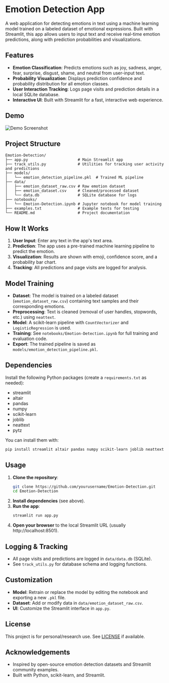 # Emotion Detection App

A web application for detecting emotions in text using a machine learning model trained on a labeled dataset of emotional expressions. Built with Streamlit, this app allows users to input text and receive real-time emotion predictions, along with prediction probabilities and visualizations.

## Features
- **Emotion Classification**: Predicts emotions such as joy, sadness, anger, fear, surprise, disgust, shame, and neutral from user-input text.
- **Probability Visualization**: Displays prediction confidence and probability distribution for all emotion classes.
- **User Interaction Tracking**: Logs page visits and prediction details in a local SQLite database.
- **Interactive UI**: Built with Streamlit for a fast, interactive web experience.

## Demo
![Demo Screenshot](demo_screenshot.png) <!-- Add a screenshot if available -->

## Project Structure
```
Emotion-Detection/
├── app.py                      # Main Streamlit app
├── track_utils.py              # Utilities for tracking user activity and predictions
├── models/
│   └── emotion_detection_pipeline.pkl  # Trained ML pipeline
├── data/
│   ├── emotion_dataset_raw.csv # Raw emotion dataset
│   ├── emotion_dataset.csv     # Cleaned/processed dataset
│   └── data.db                 # SQLite database for logs
├── notebooks/
│   └── Emotion-Detection.ipynb # Jupyter notebook for model training
├── examples.txt                # Example texts for testing
└── README.md                   # Project documentation
```

## How It Works
1. **User Input**: Enter any text in the app's text area.
2. **Prediction**: The app uses a pre-trained machine learning pipeline to predict the emotion.
3. **Visualization**: Results are shown with emoji, confidence score, and a probability bar chart.
4. **Tracking**: All predictions and page visits are logged for analysis.

## Model Training
- **Dataset**: The model is trained on a labeled dataset (`emotion_dataset_raw.csv`) containing text samples and their corresponding emotions.
- **Preprocessing**: Text is cleaned (removal of user handles, stopwords, etc.) using `neattext`.
- **Model**: A scikit-learn pipeline with `CountVectorizer` and `LogisticRegression` is used.
- **Training**: See `notebooks/Emotion-Detection.ipynb` for full training and evaluation code.
- **Export**: The trained pipeline is saved as `models/emotion_detection_pipeline.pkl`.

## Dependencies
Install the following Python packages (create a `requirements.txt` as needed):
- streamlit
- altair
- pandas
- numpy
- scikit-learn
- joblib
- neattext
- pytz

You can install them with:
```bash
pip install streamlit altair pandas numpy scikit-learn joblib neattext pytz
```

## Usage
1. **Clone the repository**:
   ```bash
   git clone https://github.com/yourusername/Emotion-Detection.git
   cd Emotion-Detection
   ```
2. **Install dependencies** (see above).
3. **Run the app**:
   ```bash
   streamlit run app.py
   ```
4. **Open your browser** to the local Streamlit URL (usually http://localhost:8501).

## Logging & Tracking
- All page visits and predictions are logged in `data/data.db` (SQLite).
- See `track_utils.py` for database schema and logging functions.

## Customization
- **Model**: Retrain or replace the model by editing the notebook and exporting a new `.pkl` file.
- **Dataset**: Add or modify data in `data/emotion_dataset_raw.csv`.
- **UI**: Customize the Streamlit interface in `app.py`.

## License
This project is for personal/research use. See [LICENSE](LICENSE) if available.

## Acknowledgements
- Inspired by open-source emotion detection datasets and Streamlit community examples.
- Built with Python, scikit-learn, and Streamlit.